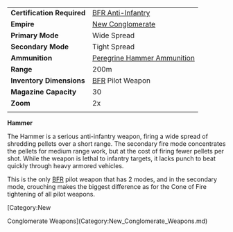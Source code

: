 |                            |                                                                             |
| -------------------------- | --------------------------------------------------------------------------- |
| **Certification Required** | [BFR Anti-Infantry](../certifications/BFR_Anti-Infantry.md)                 |
| **Empire**                 | [New Conglomerate](../etc/New_Conglomerate.md)                              |
| **Primary Mode**           | Wide Spread                                                                 |
| **Secondary Mode**         | Tight Spread                                                                |
| **Ammunition**             | [Peregrine Hammer Ammunition](../ammunition/Peregrine_Hammer_Ammunition.md) |
| **Range**                  | 200m                                                                        |
| **Inventory Dimensions**   | [BFR](../vehicles/BattleFrame_Robotics.md) Pilot Weapon                     |
| **Magazine Capacity**      | 30                                                                          |
| **Zoom**                   | 2x                                                                          |
|                            |                                                                             |

**Hammer**

The Hammer is a serious anti-infantry weapon, firing a wide spread of shredding
pellets over a short range. The secondary fire mode concentrates the pellets for
medium range work, but at the cost of firing fewer pellets per shot. While the
weapon is lethal to infantry targets, it lacks punch to beat quickly through
heavy armored vehicles.

This is the only [BFR](../vehicles/BattleFrame_Robotics.md) pilot weapon that
has 2 modes, and in the secondary mode, crouching makes the biggest difference
as for the Cone of Fire tightening of all pilot weapons.

<!--[Category:Game Items](Category:Game_Items.md)-->
<!--[Category:Weapons](Category:Weapons.md)--> [Category:New

Conglomerate Weapons](Category:New_Conglomerate_Weapons.md)
